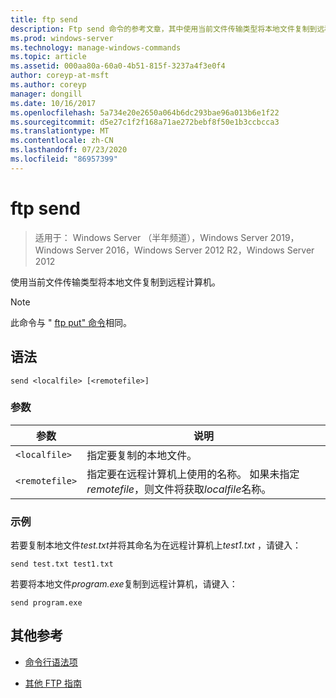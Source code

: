 ```yaml
---
title: ftp send
description: Ftp send 命令的参考文章，其中使用当前文件传输类型将本地文件复制到远程计算机。
ms.prod: windows-server
ms.technology: manage-windows-commands
ms.topic: article
ms.assetid: 000aa80a-60a0-4b51-815f-3237a4f3e0f4
author: coreyp-at-msft
ms.author: coreyp
manager: dongill
ms.date: 10/16/2017
ms.openlocfilehash: 5a734e20e2650a064b6dc293bae96a013b6e1f22
ms.sourcegitcommit: d5e27c1f2f168a71ae272bebf8f50e1b3ccbcca3
ms.translationtype: MT
ms.contentlocale: zh-CN
ms.lasthandoff: 07/23/2020
ms.locfileid: "86957399"
---
```

# <a name="ftp-send"></a>ftp send

> 适用于： Windows Server （半年频道），Windows Server 2019，Windows Server 2016，Windows Server 2012 R2，Windows Server 2012

使用当前文件传输类型将本地文件复制到远程计算机。

> [!NOTE]
> 此命令与 " [ftp put" 命令](ftp-put.md)相同。

## <a name="syntax"></a>语法

```
send <localfile> [<remotefile>]
```

### <a name="parameters"></a>参数

| 参数 | 说明 |
| --------- | ----------- |
| `<localfile>` | 指定要复制的本地文件。 |
| `<remotefile>` | 指定要在远程计算机上使用的名称。 如果未指定*remotefile*，则文件将获取*localfile*名称。 |

### <a name="examples"></a>示例

若要复制本地文件*test.txt*并将其命名为在远程计算机上*test1.txt* ，请键入：

```
send test.txt test1.txt
```

若要将本地文件*program.exe*复制到远程计算机，请键入：

```
send program.exe
```

## <a name="additional-references"></a>其他参考

- [命令行语法项](command-line-syntax-key.md)

- [其他 FTP 指南](/previous-versions/orphan-topics/ws.10/cc756013(v=ws.10))
